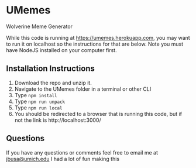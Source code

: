 # UMemes
Wolverine Meme Generator

While this code is running at https://umemes.herokuapp.com, you may want to run it on localhost so the instructions for that are below. Note you must have NodeJS installed on your computer first.

## Installation Instructions
1. Download the repo and unzip it. 
2. Navigate to the UMemes folder in a terminal or other CLI
3. Type `npm install`
4. Type `npm run unpack`
5. Type `npm run local`
6. You should be redirected to a browser that is running this code, but if not the link is http://localhost:3000/

## Questions
If you have any questions or comments feel free to email me at jbusa@umich.edu
I had a lot of fun making this 
